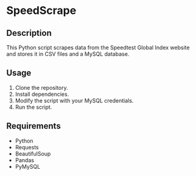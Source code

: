 # SpeedScrape

## Description

This Python script scrapes data from the Speedtest Global Index website and stores it in CSV files and a MySQL database.

## Usage

1. Clone the repository.
2. Install dependencies.
3. Modify the script with your MySQL credentials.
4. Run the script.



## Requirements

- Python 
- Requests
- BeautifulSoup
- Pandas
- PyMySQL

